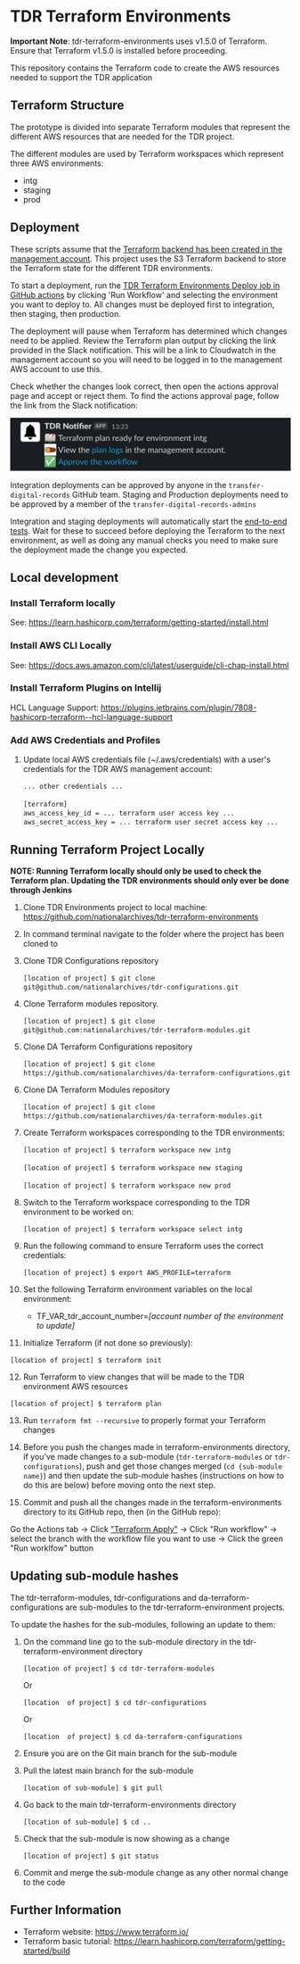 # TDR Terraform Environments

**Important Note**: tdr-terraform-environments uses v1.5.0 of Terraform. Ensure that Terraform v1.5.0 is installed before proceeding.

This repository contains the Terraform code to create the AWS resources needed to support the TDR application

## Terraform Structure

The prototype is divided into separate Terraform modules that represent the different AWS resources that are needed for the TDR project.

The different modules are used by Terraform workspaces which represent three AWS environments:

* intg
* staging
* prod

## Deployment

These scripts assume that the [Terraform backend has been created in the management account][tf-backend]. This project uses the S3 Terraform backend to store the Terraform state for the different TDR environments.

To start a deployment, run the [TDR Terraform Environments Deploy job in GitHub actions][github-actions-job] by clicking 'Run Workflow' and selecting the environment you want to deploy to. All changes must be deployed first to integration, then staging, then production. 

The deployment will pause when Terraform has determined which changes need to be applied. Review the Terraform plan output by clicking the link provided in the Slack notification. This will be a link to Cloudwatch in the management account so you will need to be logged in to the management AWS account to use this.

Check whether the changes look correct, then open the actions approval page and accept or reject them. To find the actions approval page, follow the link from the Slack notification:

![Terraform deployment link in Slack](docs/images/slack-deployment-link.png)

Integration deployments can be approved by anyone in the `transfer-digital-records` GitHub team. Staging and Production deployments need to be approved by a member of the `transfer-digital-records-admins`

Integration and staging deployments will automatically start the [end-to-end tests]. Wait for these to succeed before deploying the Terraform to the next environment, as well as doing any manual checks you need to make sure the deployment made the change you expected.

[tf-backend]: https://github.com/nationalarchives/tdr-dev-documentation/tree/master/manual/tdr-create-aws-instructure-setup.md
[github-actions-job]: https://github.com/nationalarchives/tdr-terraform-environments/actions/workflows/apply.yml
[end-to-end tests]: https://github.com/nationalarchives/tdr-e2e-tests/actions/workflows/ci.yml

## Local development

### Install Terraform locally

See: https://learn.hashicorp.com/terraform/getting-started/install.html

### Install AWS CLI Locally

See: https://docs.aws.amazon.com/cli/latest/userguide/cli-chap-install.html

### Install Terraform Plugins on Intellij

HCL Language Support: https://plugins.jetbrains.com/plugin/7808-hashicorp-terraform--hcl-language-support

### Add AWS Credentials and Profiles

1. Update local AWS credentials file (~/.aws/credentials) with a user's credentials for the TDR AWS management account:

   ```
   ... other credentials ...

   [terraform]
   aws_access_key_id = ... terraform user access key ...
   aws_secret_access_key = ... terraform user secret access key ...
   ```

## Running Terraform Project Locally

**NOTE: Running Terraform locally should only be used to check the Terraform plan. Updating the TDR environments should only ever be done through Jenkins**

1. Clone TDR Environments project to local machine: https://github.com/nationalarchives/tdr-terraform-environments

2. In command terminal navigate to the folder where the project has been cloned to

3. Clone TDR Configurations repository
   ```
   [location of project] $ git clone git@github.com/nationalarchives/tdr-configurations.git
   ```

4. Clone Terraform modules repository.
   
   ```
   [location of project] $ git clone git@github.com:nationalarchives/tdr-terraform-modules.git   
   ```
   
5. Clone DA Terraform Configurations repository

   ```
   [location of project] $ git clone https://github.com/nationalarchives/da-terraform-configurations.git
   ```

6. Clone DA Terraform Modules repository

   ```
   [location of project] $ git clone https://github.com/nationalarchives/da-terraform-modules.git
   ```

7. Create Terraform workspaces corresponding to the TDR environments:

   ```
   [location of project] $ terraform workspace new intg

   [location of project] $ terraform workspace new staging

   [location of project] $ terraform workspace new prod
   ```
8. Switch to the Terraform workspace corresponding to the TDR environment to be worked on:

   ```
   [location of project] $ terraform workspace select intg
   ```

9. Run the following command to ensure Terraform uses the correct credentials:

   ```
   [location of project] $ export AWS_PROFILE=terraform
   ```

10. Set the following Terraform environment variables on the local environment:

    * TF_VAR_tdr_account_number=*[account number of the environment to update]*
    
11. Initialize Terraform (if not done so previously):

   ```
   [location of project] $ terraform init   
   ```
12. Run Terraform to view changes that will be made to the TDR environment AWS resources

   ```
   [location of project] $ terraform plan
   ```
13. Run `terraform fmt --recursive` to properly format your Terraform changes

14. Before you push the changes made in terraform-environments directory, if you've made changes to a sub-module (`tdr-terraform-modules` or `tdr-configurations`), push and get those changes
merged (`cd {sub-module name}`) and then update the sub-module hashes (instructions on how to do this are below) before moving onto the next step.

15. Commit and push all the changes made in the terraform-environments directory to its GitHub repo, then (in the GitHub repo):

Go the Actions tab -> Click ["Terraform Apply"] -> Click "Run workflow" -> select the branch with the workflow file you want to use -> Click the green "Run worklfow" button

["Terraform Apply"]: https://github.com/nationalarchives/tdr-terraform-environments/actions/workflows/apply.yml

## Updating sub-module hashes

The tdr-terraform-modules, tdr-configurations and da-terraform-configurations are sub-modules to the tdr-terraform-environment projects.

To update the hashes for the sub-modules, following an update to them:

1. On the command line go to the sub-module directory in the tdr-terraform-environment directory

   ```
   [location of project] $ cd tdr-terraform-modules
   ```
   Or
   ```
   [location  of project] $ cd tdr-configurations
   ```
   Or
   ```
   [location  of project] $ cd da-terraform-configurations
   ```
2. Ensure you are on the Git main branch for the sub-module   
3. Pull the latest main branch for the sub-module

   ```
   [location of sub-module] $ git pull
   ```

4. Go back to the main tdr-terraform-environments directory

   ```
   [location of sub-module] $ cd ..
   ```
   
5. Check that the sub-module is now showing as a change

   ```
   [location of project] $ git status
   ```

6. Commit and merge the sub-module change as any other normal change to the code


## Further Information

* Terraform website: https://www.terraform.io/
* Terraform basic tutorial: https://learn.hashicorp.com/terraform/getting-started/build
